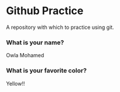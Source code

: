 # Github Practice

A repository with which to practice using git.

### What is your name?

Owla Mohamed


### What is your favorite color?

Yellow!!
